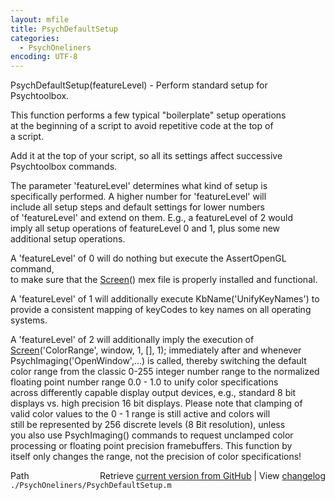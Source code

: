 ```yaml
---
layout: mfile
title: PsychDefaultSetup
categories:
  - PsychOneliners
encoding: UTF-8
---
```


PsychDefaultSetup(featureLevel) - Perform standard setup for Psychtoolbox.  

This function performs a few typical "boilerplate" setup operations  
at the beginning of a script to avoid repetitive code at the top of  
a script.  

Add it at the top of your script, so all its settings affect successive  
Psychtoolbox commands.  

The parameter 'featureLevel' determines what kind of setup is  
specifically performed. A higher number for 'featureLevel' will  
include all setup steps and default settings for lower numbers  
of 'featureLevel' and extend on them. E.g., a featureLevel of 2 would  
imply all setup operations of featureLevel 0 and 1, plus some new  
additional setup operations.  

A 'featureLevel' of 0 will do nothing but execute the AssertOpenGL command,  
to make sure that the [Screen](/docs/Screen)() mex file is properly installed and functional.  

A 'featureLevel' of 1 will additionally execute KbName('UnifyKeyNames') to  
provide a consistent mapping of keyCodes to key names on all operating  
systems.  

A 'featureLevel' of 2 will additionally imply the execution of  
[Screen](/docs/Screen)('ColorRange', window, 1, [], 1); immediately after and whenever  
PsychImaging('OpenWindow',...) is called, thereby switching the default  
color range from the classic 0-255 integer number range to the normalized  
floating point number range 0.0 - 1.0 to unify color specifications  
across differently capable display output devices, e.g., standard 8 bit  
displays vs. high precision 16 bit displays. Please note that clamping of  
valid color values to the 0 - 1 range is still active and colors will  
still be represented by 256 discrete levels (8 Bit resolution), unless  
you also use PsychImaging() commands to request unclamped color  
processing or floating point precision framebuffers. This function by  
itself only changes the range, not the precision of color specifications!  



<div class="code_header" style="text-align:right;">
  <span style="float:left;">Path&nbsp;&nbsp;</span> <span class="counter">Retrieve <a href=
  "https://raw.github.com/Psychtoolbox-3/Psychtoolbox-3/beta/./PsychOneliners/PsychDefaultSetup.m">current version from GitHub</a> | View <a href=
  "https://github.com/Psychtoolbox-3/Psychtoolbox-3/commits/beta/./PsychOneliners/PsychDefaultSetup.m">changelog</a></span>
</div>
<div class="code">
  <code>./PsychOneliners/PsychDefaultSetup.m</code>
</div>
